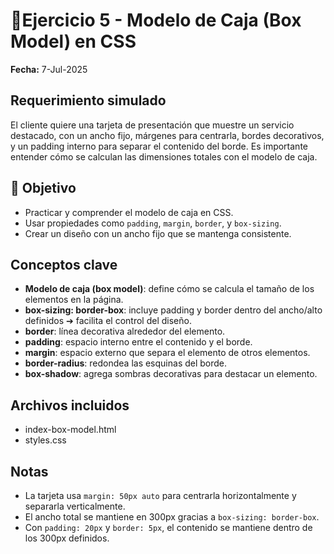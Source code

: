 # 📝Ejercicio 5 - Modelo de Caja (Box Model) en CSS

**Fecha:** 7-Jul-2025

## Requerimiento simulado

El cliente quiere una tarjeta de presentación que muestre un servicio destacado, con un ancho fijo, márgenes para centrarla, bordes decorativos, y un padding interno para separar el contenido del borde. Es importante entender cómo se calculan las dimensiones totales con el modelo de caja.

## 🎯 Objetivo

- Practicar y comprender el modelo de caja en CSS.
- Usar propiedades como `padding`, `margin`, `border`, y `box-sizing`.
- Crear un diseño con un ancho fijo que se mantenga consistente.

## Conceptos clave

- **Modelo de caja (box model)**: define cómo se calcula el tamaño de los elementos en la página.
- **box-sizing: border-box**: incluye padding y border dentro del ancho/alto definidos ➔ facilita el control del diseño.
- **border**: línea decorativa alrededor del elemento.
- **padding**: espacio interno entre el contenido y el borde.
- **margin**: espacio externo que separa el elemento de otros elementos.
- **border-radius**: redondea las esquinas del borde.
- **box-shadow**: agrega sombras decorativas para destacar un elemento.

## Archivos incluidos

- index-box-model.html
- styles.css

## Notas

- La tarjeta usa `margin: 50px auto` para centrarla horizontalmente y separarla verticalmente.
- El ancho total se mantiene en 300px gracias a `box-sizing: border-box`.
- Con `padding: 20px` y `border: 5px`, el contenido se mantiene dentro de los 300px definidos.
